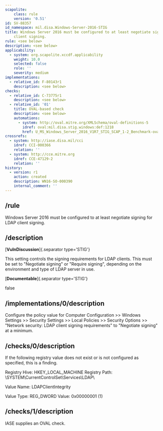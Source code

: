 ```yaml
---
scapolite:
    class: rule
    version: '0.51'
id: SV-88357
id_namespace: mil.disa.Windows-Server-2016-STIG
title: Windows Server 2016 must be configured to at least negotiate signing for LDAP
    client signing.
rule: <see below>
description: <see below>
applicability:
  - system: org.scapolite.xccdf.applicability
    weight: 10.0
    selected: false
    role: ''
    severity: medium
implementations:
  - relative_id: F-80143r1
    description: <see below>
checks:
  - relative_id: C-73775r1
    description: <see below>
  - relative_id: '01'
    title: OVAL-based check
    description: <see below>
    automations:
      - system: http://oval.mitre.org/XMLSchema/oval-definitions-5
        idref: oval:mil.disa.stig.windows:def:1218
        href: U_MS_Windows_Server_2016_V1R7_STIG_SCAP_1-2_Benchmark-oval.xml
crossrefs:
  - system: http://iase.disa.mil/cci
    idref: CCI-000366
    relation: ''
  - system: http://cce.mitre.org
    idref: CCE-47129-2
    relation: ''
history:
  - version: r1
    action: created
    description: WN16-SO-000390
    internal_comment: ''
---
```



## /rule

Windows Server 2016 must be configured to at least negotiate signing for LDAP client signing.

## /description

[**VulnDiscussion**]{.separator type='STIG'}

This setting controls the signing requirements for LDAP clients. This must be set to "Negotiate signing" or "Require signing", depending on the environment and type of LDAP server in use.

[**Documentable**]{.separator type='STIG'}

false

## /implementations/0/description

Configure the policy value for Computer Configuration >> Windows Settings >> Security Settings >> Local Policies >> Security Options >> "Network security: LDAP client signing requirements" to "Negotiate signing" at a minimum.

## /checks/0/description

If the following registry value does not exist or is not configured as specified, this is a finding.

Registry Hive: HKEY_LOCAL_MACHINE
Registry Path: \SYSTEM\CurrentControlSet\Services\LDAP\

Value Name: LDAPClientIntegrity

Value Type: REG_DWORD
Value: 0x00000001 (1)

## /checks/1/description

IASE supplies an OVAL check.
